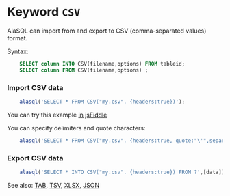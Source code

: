 # Keyword `CSV`

AlaSQL can import from and export to CSV (comma-separated values) format.

Syntax:
```sql
    SELECT column INTO CSV(filename,options) FROM tableid;
    SELECT column FROM CSV(filename,options) ;
```

### Import CSV data
```js
    alasql('SELECT * FROM CSV("my.csv". {headers:true})');
```
You can try this example [in jsFiddle](http://jsfiddle.net/agershun/efmhcnu8/1/)

You can specify delimiters and quote characters:
```js
    alasql('SELECT * FROM CSV("my.csv". {headers:true, quote:"\'",separator:","})');
```

### Export CSV data
```js
    alasql('SELECT * INTO CSV("my.csv". {headers:true}) FROM ?',[data]);
```
See also: [TAB](Tab), [TSV](Tsv), [XLSX](Xlsx), [JSON](Json)

